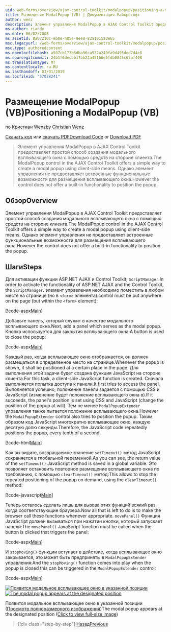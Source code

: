 ```yaml
---
uid: web-forms/overview/ajax-control-toolkit/modalpopup/positioning-a-modalpopup-vb
title: Размещение ModalPopup (VB) | Документация Майкрософт
author: wenz
description: Элемент управления ModalPopup в AJAX Control Toolkit предоставляет простой способ создания модального всплывающего окна с помощью средств на стороне клиента. Тем не менее не предлагает элемент управления...
ms.author: riande
ms.date: 06/02/2008
ms.assetid: 8a07210c-eb0e-485e-9ee8-82a101520e65
msc.legacyurl: /web-forms/overview/ajax-control-toolkit/modalpopup/positioning-a-modalpopup-vb
msc.type: authoredcontent
ms.openlocfilehash: a507cb173b6dba96ca532a249fa9d495ded7d4e8
ms.sourcegitcommit: 24b1f6decbb17bb22a45166e5fdb0845c65af498
ms.translationtype: MT
ms.contentlocale: ru-RU
ms.lasthandoff: 03/01/2019
ms.locfileid: "57028241"
---
```

<a name="positioning-a-modalpopup-vb"></a><span data-ttu-id="ee5fc-104">Размещение ModalPopup (VB)</span><span class="sxs-lookup"><span data-stu-id="ee5fc-104">Positioning a ModalPopup (VB)</span></span>
====================
<span data-ttu-id="ee5fc-105">по [Кристиан Wenz](https://github.com/wenz)</span><span class="sxs-lookup"><span data-stu-id="ee5fc-105">by [Christian Wenz](https://github.com/wenz)</span></span>

<span data-ttu-id="ee5fc-106">[Скачать код](http://download.microsoft.com/download/2/4/0/24052038-f942-4336-905b-b60ae56f0dd5/ModalPopup4.vb.zip) или [скачать PDF](http://download.microsoft.com/download/b/6/a/b6ae89ee-df69-4c87-9bfb-ad1eb2b23373/modalpopup4VB.pdf)</span><span class="sxs-lookup"><span data-stu-id="ee5fc-106">[Download Code](http://download.microsoft.com/download/2/4/0/24052038-f942-4336-905b-b60ae56f0dd5/ModalPopup4.vb.zip) or [Download PDF](http://download.microsoft.com/download/b/6/a/b6ae89ee-df69-4c87-9bfb-ad1eb2b23373/modalpopup4VB.pdf)</span></span>

> <span data-ttu-id="ee5fc-107">Элемент управления ModalPopup в AJAX Control Toolkit предоставляет простой способ создания модального всплывающего окна с помощью средств на стороне клиента.</span><span class="sxs-lookup"><span data-stu-id="ee5fc-107">The ModalPopup control in the AJAX Control Toolkit offers a simple way to create a modal popup using client-side means.</span></span> <span data-ttu-id="ee5fc-108">Однако элемент управления не предоставляет встроенные функциональные возможности для размещения всплывающего окна.</span><span class="sxs-lookup"><span data-stu-id="ee5fc-108">However the control does not offer a built-in functionality to position the popup.</span></span>


## <a name="overview"></a><span data-ttu-id="ee5fc-109">Обзор</span><span class="sxs-lookup"><span data-stu-id="ee5fc-109">Overview</span></span>

<span data-ttu-id="ee5fc-110">Элемент управления ModalPopup в AJAX Control Toolkit предоставляет простой способ создания модального всплывающего окна с помощью средств на стороне клиента.</span><span class="sxs-lookup"><span data-stu-id="ee5fc-110">The ModalPopup control in the AJAX Control Toolkit offers a simple way to create a modal popup using client-side means.</span></span> <span data-ttu-id="ee5fc-111">Однако элемент управления не предоставляет встроенные функциональные возможности для размещения всплывающего окна.</span><span class="sxs-lookup"><span data-stu-id="ee5fc-111">However the control does not offer a built-in functionality to position the popup.</span></span>

## <a name="steps"></a><span data-ttu-id="ee5fc-112">Шаги</span><span class="sxs-lookup"><span data-stu-id="ee5fc-112">Steps</span></span>

<span data-ttu-id="ee5fc-113">Для активации функции ASP.NET AJAX и Control Toolkit, `ScriptManager`.</span><span class="sxs-lookup"><span data-stu-id="ee5fc-113">In order to activate the functionality of ASP.NET AJAX and the Control Toolkit, the `ScriptManager`.</span></span> <span data-ttu-id="ee5fc-114">элемент управления необходимо поместить в любом месте на странице (но в `<form>` элемента):</span><span class="sxs-lookup"><span data-stu-id="ee5fc-114">control must be put anywhere on the page (but within the `<form>` element):</span></span>

[!code-aspx[Main](positioning-a-modalpopup-vb/samples/sample1.aspx)]

<span data-ttu-id="ee5fc-115">Добавьте панель, который служит в качестве модального всплывающего окна.</span><span class="sxs-lookup"><span data-stu-id="ee5fc-115">Next, add a panel which serves as the modal popup.</span></span> <span data-ttu-id="ee5fc-116">Кнопка используется для закрытия всплывающего окна:</span><span class="sxs-lookup"><span data-stu-id="ee5fc-116">A button is used to close the popup:</span></span>

[!code-aspx[Main](positioning-a-modalpopup-vb/samples/sample2.aspx)]

<span data-ttu-id="ee5fc-117">Каждый раз, когда всплывающее окно отображается, он должен размещаться в определенное место на странице.</span><span class="sxs-lookup"><span data-stu-id="ee5fc-117">Whenever the popup is shown, it shall be positioned at a certain place in the page.</span></span> <span data-ttu-id="ee5fc-118">Для выполнения этой задачи будет создана функция JavaScript на стороне клиента.</span><span class="sxs-lookup"><span data-stu-id="ee5fc-118">For this task, a client-side JavaScript function is created.</span></span> <span data-ttu-id="ee5fc-119">Сначала выполняется попытка доступа к панели.</span><span class="sxs-lookup"><span data-stu-id="ee5fc-119">It first tries to access the panel.</span></span> <span data-ttu-id="ee5fc-120">Выполняется успешно, положение панели задается с помощью CSS и JavaScript (изменение будет положение всплывающего окна в).</span><span class="sxs-lookup"><span data-stu-id="ee5fc-120">If it succeeds, the panel's position is set using CSS and JavaScript (change the position of the popup at will).</span></span> <span data-ttu-id="ee5fc-121">Тем не менее `ModalPopupExtender` управления также пытается положение всплывающего окна.</span><span class="sxs-lookup"><span data-stu-id="ee5fc-121">However the `ModalPopupExtender` control also tries to position the popup.</span></span> <span data-ttu-id="ee5fc-122">Таким образом код JavaScript многократно всплывающее окно, каждую десятую долю секунды.</span><span class="sxs-lookup"><span data-stu-id="ee5fc-122">Therefore, the JavaScript code repeatedly positions the popup, every tenth of a second.</span></span>

[!code-html[Main](positioning-a-modalpopup-vb/samples/sample3.html)]

<span data-ttu-id="ee5fc-123">Как вы видите, возвращаемое значение `setTimeout()` метод JavaScript сохраняется в глобальной переменной.</span><span class="sxs-lookup"><span data-stu-id="ee5fc-123">As you can see, the return value of the `setTimeout()` JavaScript method is saved in a global variable.</span></span> <span data-ttu-id="ee5fc-124">Это позволяет остановить повторное размещение всплывающего окна по требованию, с помощью `clearTimeout()` метод:</span><span class="sxs-lookup"><span data-stu-id="ee5fc-124">This allows to stop the repeated positioning of the popup on demand, using the `clearTimeout()` method:</span></span>

[!code-javascript[Main](positioning-a-modalpopup-vb/samples/sample4.js)]

<span data-ttu-id="ee5fc-125">Теперь осталось сделать лишь для вызова этих функций всякий раз, когда соответствующие браузера.</span><span class="sxs-lookup"><span data-stu-id="ee5fc-125">Now all that is left to do is to make the browser call these functions whenever appropriate.</span></span> <span data-ttu-id="ee5fc-126">`movePanel()` Функция JavaScript должен вызываться при нажатии кнопки, который запускает панели:</span><span class="sxs-lookup"><span data-stu-id="ee5fc-126">The `movePanel()` JavaScript function must be called when the button is clicked that triggers the panel:</span></span>

[!code-aspx[Main](positioning-a-modalpopup-vb/samples/sample5.aspx)]

<span data-ttu-id="ee5fc-127">И `stopMoving()` функции вступает в действие, когда всплывающее окно закрывается, это может быть предприняты в `ModalPopupExtender` управления:</span><span class="sxs-lookup"><span data-stu-id="ee5fc-127">And the `stopMoving()` function comes into play when the popup is closed this can be triggered in the `ModalPopupExtender` control:</span></span>

[!code-aspx[Main](positioning-a-modalpopup-vb/samples/sample6.aspx)]


<span data-ttu-id="ee5fc-128">[![Появится модальное всплывающее окно в указанной позиции](positioning-a-modalpopup-vb/_static/image2.png)](positioning-a-modalpopup-vb/_static/image1.png)</span><span class="sxs-lookup"><span data-stu-id="ee5fc-128">[![The modal popup appears at the designated position](positioning-a-modalpopup-vb/_static/image2.png)](positioning-a-modalpopup-vb/_static/image1.png)</span></span>

<span data-ttu-id="ee5fc-129">Появится модальное всплывающее окно в указанной позиции ([Просмотр полноразмерного изображения](positioning-a-modalpopup-vb/_static/image3.png))</span><span class="sxs-lookup"><span data-stu-id="ee5fc-129">The modal popup appears at the designated position ([Click to view full-size image](positioning-a-modalpopup-vb/_static/image3.png))</span></span>

> [!div class="step-by-step"]
> [<span data-ttu-id="ee5fc-130">Назад</span><span class="sxs-lookup"><span data-stu-id="ee5fc-130">Previous</span></span>](handling-postbacks-from-a-modalpopup-vb.md)
